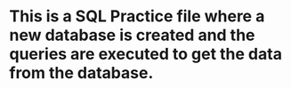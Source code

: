 # This is a SQL Practice file where a new database is created and the queries are executed to get the data from the database. 
